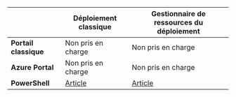 |  | **Déploiement classique**  | **Gestionnaire de ressources du déploiement**|
|-----------------------------|-------------|---------------------|
| **Portail classique**          | Non pris en charge          | Non pris en charge                  |
| **Azure Portal**            | Non pris en charge         | Non pris en charge                  |
| **PowerShell** | [Article](../articles/expressroute/expressroute-howto-coexist-classic.md) | [Article](../articles/expressroute/expressroute-howto-coexist-resource-manager.md) |
